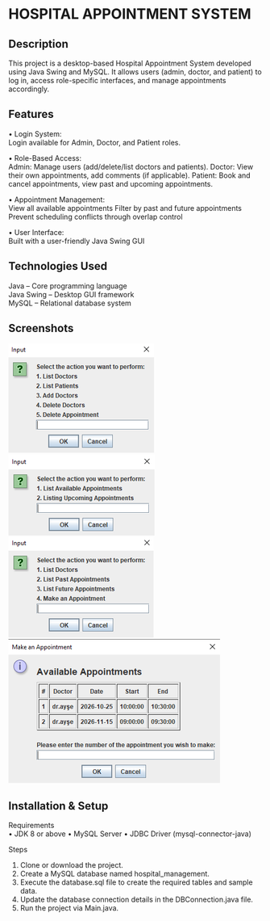 # HOSPITAL APPOINTMENT SYSTEM
## Description
This project is a desktop-based Hospital Appointment System developed using Java Swing and MySQL. It allows users (admin, doctor, and patient) to log in, access role-specific interfaces, and manage appointments accordingly.

## Features
• Login System:  
Login available for Admin, Doctor, and Patient roles.

• Role-Based Access:  
Admin: Manage users (add/delete/list doctors and patients).
Doctor: View their own appointments, add comments (if applicable).
Patient: Book and cancel appointments, view past and upcoming appointments.

• Appointment Management:  
View all available appointments
Filter by past and future appointments
Prevent scheduling conflicts through overlap control

• User Interface:  
Built with a user-friendly Java Swing GUI

## Technologies Used  
Java – Core programming language  
Java Swing – Desktop GUI framework  
MySQL – Relational database system

## Screenshots
![Admin Login Screen](images/admin-giris.png) ![Doctor Login Screen](images/doktor-giris.png)
![Patient Login Screen](images/hasta-giris.png)
![Appointment Screen](images/randevu-alma-ekrani.png)


## Installation & Setup
Requirements  
• JDK 8 or above
• MySQL Server
• JDBC Driver (mysql-connector-java)

Steps
1. Clone or download the project.
2. Create a MySQL database named hospital_management.
3. Execute the database.sql file to create the required tables and sample data.
4. Update the database connection details in the DBConnection.java file.
5. Run the project via Main.java.
